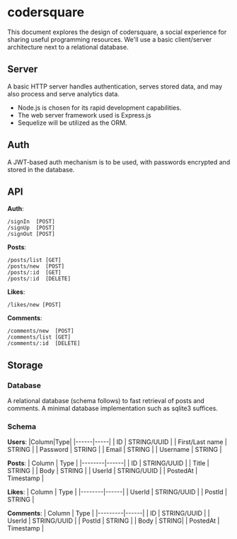 # codersquare
This document explores the design of codersquare, a social experience for
sharing useful programming resources.
We'll use a basic client/server architecture next to a relational database.

## Server
A basic HTTP server handles authentication, serves stored data, and may also process and serve analytics data.
- Node.js is chosen for its rapid development capabilities.
- The web server framework used is Express.js
- Sequelize will be utilized as the ORM.

## Auth
A JWT-based auth mechanism is to be used, with passwords encrypted and stored in the database.

## API

**Auth**:

```
/signIn  [POST]
/signUp  [POST]
/signOut [POST]
```

**Posts**:

```
/posts/list [GET]
/posts/new  [POST]
/posts/:id  [GET]
/posts/:id  [DELETE]
```

**Likes**:

```
/likes/new [POST]
```

**Comments**:

```
/comments/new  [POST]
/comments/list [GET]
/comments/:id  [DELETE]
```

## Storage

### Database
A relational database (schema follows) to fast retrieval of posts and comments. A minimal database implementation such as sqlite3 suffices.

### Schema
**Users**:
|Column|Type|
|------|-----|
| ID | STRING/UUID |
| First/Last name | STRING |
| Password | STRING |
| Email | STRING |
| Username | STRING |

**Posts**:
| Column | Type |
|--------|------|
| ID | STRING/UUID |
| Title | STRING |
| Body | STRING |
| UserId | STRING/UUID |
| PostedAt | Timestamp |

**Likes**:
| Column | Type |
|--------|------|
| UserId | STRING/UUID |
| PostId | STRING |

**Comments**:
| Column | Type |
|---------|------|
| ID | STRING/UUID |
| UserId | STRING/UUID |
| PostId | STRING |
| Body | STRING|
| PostedAt | Timestamp |
